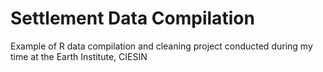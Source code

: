 # Settlement Data Compilation
Example of R data compilation and cleaning project conducted during my time at the Earth Institute, CIESIN
